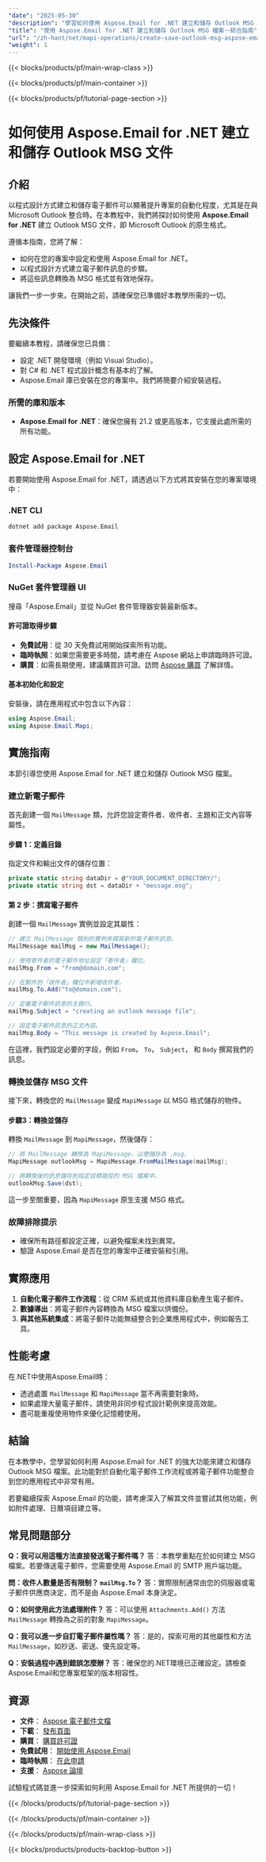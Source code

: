 ```yaml
---
"date": "2025-05-30"
"description": "學習如何使用 Aspose.Email for .NET 建立和儲存 Outlook MSG 檔案。本指南涵蓋設定、編碼和實際應用。"
"title": "使用 Aspose.Email for .NET 建立和儲存 Outlook MSG 檔案－綜合指南"
"url": "/zh-hant/net/mapi-operations/create-save-outlook-msg-aspose-email-net/"
"weight": 1
---
```


{{< blocks/products/pf/main-wrap-class >}}

{{< blocks/products/pf/main-container >}}

{{< blocks/products/pf/tutorial-page-section >}}
# 如何使用 Aspose.Email for .NET 建立和儲存 Outlook MSG 文件

## 介紹

以程式設計方式建立和儲存電子郵件可以顯著提升專案的自動化程度，尤其是在與 Microsoft Outlook 整合時。在本教程中，我們將探討如何使用 **Aspose.Email for .NET** 建立 Outlook MSG 文件，即 Microsoft Outlook 的原生格式。

遵循本指南，您將了解：
- 如何在您的專案中設定和使用 Aspose.Email for .NET。
- 以程式設計方式建立電子郵件訊息的步驟。
- 將這些訊息轉換為 MSG 格式並有效地保存。

讓我們一步一步來。在開始之前，請確保您已準備好本教學所需的一切。

## 先決條件

要繼續本教程，請確保您已具備：
- 設定 .NET 開發環境（例如 Visual Studio）。
- 對 C# 和 .NET 程式設計概念有基本的了解。
- Aspose.Email 庫已安裝在您的專案中。我們將簡要介紹安裝過程。

### 所需的庫和版本
- **Aspose.Email for .NET**：確保您擁有 21.2 或更高版本，它支援此處所需的所有功能。

## 設定 Aspose.Email for .NET

若要開始使用 Aspose.Email for .NET，請透過以下方式將其安裝在您的專案環境中：

### .NET CLI
```bash
dotnet add package Aspose.Email
```

### 套件管理器控制台
```powershell
Install-Package Aspose.Email
```

### NuGet 套件管理器 UI
搜尋「Aspose.Email」並從 NuGet 套件管理器安裝最新版本。

#### 許可證取得步驟
- **免費試用**：從 30 天免費試用開始探索所有功能。
- **臨時執照**：如果您需要更多時間，請考慮在 Aspose 網站上申請臨時許可證。
- **購買**：如需長期使用，建議購買許可證。訪問 [Aspose 購買](https://purchase.aspose.com/buy) 了解詳情。

#### 基本初始化和設定
安裝後，請在應用程式中包含以下內容：
```csharp
using Aspose.Email;
using Aspose.Email.Mapi;
```

## 實施指南

本節引導您使用 Aspose.Email for .NET 建立和儲存 Outlook MSG 檔案。

### 建立新電子郵件

首先創建一個 `MailMessage` 類，允許您設定寄件者、收件者、主題和正文內容等屬性。

#### 步驟 1：定義目錄
指定文件和輸出文件的儲存位置：
```csharp
private static string dataDir = @"YOUR_DOCUMENT_DIRECTORY/";
private static string dst = dataDir + "message.msg";
```

#### 第 2 步：撰寫電子郵件
創建一個 `MailMessage` 實例並設定其屬性：
```csharp
// 建立 MailMessage 類別的實例來撰寫新的電子郵件訊息。
MailMessage mailMsg = new MailMessage();

// 使用寄件者的電子郵件地址設定「寄件者」欄位。
mailMsg.From = "from@domain.com";

// 在郵件的「收件者」欄位中新增收件者。
mailMsg.To.Add("to@domain.com");

// 定義電子郵件訊息的主題行。
mailMsg.Subject = "creating an outlook message file";

// 設定電子郵件訊息的正文內容。
mailMsg.Body = "This message is created by Aspose.Email";
```
在這裡，我們設定必要的字段，例如 `From`， `To`， `Subject`， 和 `Body` 撰寫我們的訊息。

### 轉換並儲存 MSG 文件
接下來，轉換您的 `MailMessage` 變成 `MapiMessage` 以 MSG 格式儲存的物件。

#### 步驟3：轉換並儲存
轉換 `MailMessage` 到 `MapiMessage`，然後儲存：
```csharp
// 將 MailMessage 轉換為 MapiMessage，以便儲存為 .msg。
MapiMessage outlookMsg = MapiMessage.FromMailMessage(mailMsg);

// 將轉換後的訊息儲存到指定目標路徑的 MSG 檔案中。
outlookMsg.Save(dst);
```
這一步至關重要，因為 `MapiMessage` 原生支援 MSG 格式。

### 故障排除提示
- 確保所有路徑都設定正確，以避免檔案未找到異常。
- 驗證 Aspose.Email 是否在您的專案中正確安裝和引用。

## 實際應用
1. **自動化電子郵件工作流程**：從 CRM 系統或其他資料庫自動產生電子郵件。
2. **數據導出**：將電子郵件內容轉換為 MSG 檔案以供備份。
3. **與其他系統集成**：將電子郵件功能無縫整合到企業應用程式中，例如報告工具。

## 性能考慮
在.NET中使用Aspose.Email時：
- 透過處置 `MailMessage` 和 `MapiMessage` 當不再需要對象時。
- 如果處理大量電子郵件，請使用非同步程式設計範例來提高效能。
- 盡可能重複使用物件來優化記憶體使用。

## 結論
在本教學中，您學習如何利用 Aspose.Email for .NET 的強大功能來建立和儲存 Outlook MSG 檔案。此功能對於自動化電子郵件工作流程或將電子郵件功能整合到您的應用程式中非常有用。

若要繼續探索 Aspose.Email 的功能，請考慮深入了解其文件並嘗試其他功能，例如附件處理、日曆項目建立等。

## 常見問題部分

**Q：我可以用這種方法直接發送電子郵件嗎？**
答：本教學重點在於如何建立 MSG 檔案。若要傳送電子郵件，您需要使用 Aspose.Email 的 SMTP 用戶端功能。

**問：收件人數量是否有限制？ `mailMsg.To`？**
答：實際限制通常由您的伺服器或電子郵件供應商決定，而不是由 Aspose.Email 本身決定。

**Q：如何使用此方法處理附件？**
答：可以使用 `Attachments.Add()` 方法 `MailMessage` 轉換為之前的對象 `MapiMessage`。

**Q：我可以進一步自訂電子郵件屬性嗎？**
答：是的，探索可用的其他屬性和方法 `MailMessage`，如抄送、密送、優先設定等。

**Q：安裝過程中遇到錯誤怎麼辦？**
答：確保您的.NET環境已正確設定。請檢查Aspose.Email和您專案框架的版本相容性。

## 資源
- **文件**： [Aspose 電子郵件文檔](https://reference.aspose.com/email/net/)
- **下載**： [發布頁面](https://releases.aspose.com/email/net/)
- **購買**： [購買許可證](https://purchase.aspose.com/buy)
- **免費試用**： [開始使用 Aspose.Email](https://releases.aspose.com/email/net/)
- **臨時執照**： [在此申請](https://purchase.aspose.com/temporary-license/)
- **支援**： [Aspose 論壇](https://forum.aspose.com/c/email/10)

試驗程式碼並進一步探索如何利用 Aspose.Email for .NET 所提供的一切！

{{< /blocks/products/pf/tutorial-page-section >}}

{{< /blocks/products/pf/main-container >}}

{{< /blocks/products/pf/main-wrap-class >}}

{{< blocks/products/products-backtop-button >}}